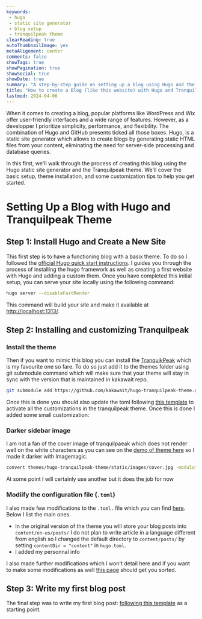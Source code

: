 ```yaml
---
keywords:
 - hugo
 - static site generator
 - blog setup
 - tranquilpeak theme
clearReading: true
autoThumbnailImage: yes
metaAlignment: center
comments: false
showTags: true
showPagination: true
showSocial: true
showDate: true
summary: "A step-by-step guide on setting up a blog using Hugo and the Tranquilpeak theme, with tips on customization and theme management."
title: "How to create a Blog (like this website) with Hugo and Tranquilpeak Theme ?"
lastmod: 2024-04-06
---
```

When it comes to creating a blog, popular platforms like WordPress and Wix offer user-friendly interfaces and a wide range of features. However, as a developper I prioritize simplicity, performance, and flexibility.  The combination of Hugo and GitHub presents ticked all those boxes. Hugo, is a static site generator which allows to create blogs by generating static HTML files from your content, eliminating the need for server-side processing and database queries.

In this first, we'll walk through the process of creating this blog using the Hugo static site generator and the Tranquilpeak theme. We'll cover the basic setup, theme installation, and some customization tips to help you get started.

# Setting Up a Blog with Hugo and Tranquilpeak Theme

## Step 1: Install Hugo and Create a New Site

This first step is to have a functioning blog with a basix theme. To do so I followed the [official Hugo quick start instructions](https://gohugo.io/getting-started/quick-start/). I guides you through the process of installing the hugo framework as well as creating a first website with Hugo and adding a custom them.
Once you have completed this initial setup, you can serve your site locally using the following command:
```bash
hugo server --disableFastRender
```
This command will build your site and make it available at [http://localhost:1313/](http://localhost:1313/).

## Step 2: Installing and customizing Tranquilpeak

### Install the theme
Then if you want to mimic this blog you can install the [TranquikPeak](https://github.com/kakawait/hugo-tranquilpeak-theme) which is my favourite one so fare. To do so just add it to the themes folder using git submodule command which will make sure that your theme will stay in sync with the version that is maintained in kakawait repo.
```bash
git submodule add https://github.com/kakawait/hugo-tranquilpeak-theme.git themes/hugo-tranquilpeak-theme 
```
Once this is done you should also update the toml following [this template](https://github.com/kakawait/hugo-tranquilpeak-theme/blob/master/exampleSite/config.toml) to activate all the customizations in the tranquilpeak theme. Once this is done I added some small customization:

### Darker sidebar image 

I am not a fan of the cover image of tranquilpaeak which does not render well on the white characters as you can see on the [demo of theme here](https://tranquilpeak.kakawait.com/) so I made it darker with Imagemagic.
```bash
convert themes/hugo-tranquilpeak-theme/static/images/cover.jpg -modulate 50,100,100 assets/images/cover.jpg
```
At some point I will certainly use another but it does the job for now

### Modiify the configuration file (`.toml`)
I also made few modifications to the `.toml.` file which you can find [here](https://github.com/robinicole/robinicole.github.io/blob/main/hugo.toml). Below I list the main ones
- In the original version of the theme you will store your blog posts into `content/en-us/posts/` I do not plan to write article in a language different from english so I changed the default directory to `content/posts/` by setting `contentDir = "content"` in `hugo.toml`.
- I added my personnal info

I also made further modifications which I won't detail here and if you want to make some modifications as well [this page](https://github.com/kakawait/hugo-tranquilpeak-theme/blob/master/docs/user.md) should get you sorted. 

## Step 3: Write my first blog post 

The final step was to write my first blog post: [following this template](https://raw.githubusercontent.com/kakawait/hugo-tranquilpeak-theme/master/exampleSite/content/posts/Welcome-to-the-new-Tranquilpeak.md) as a starting point.


